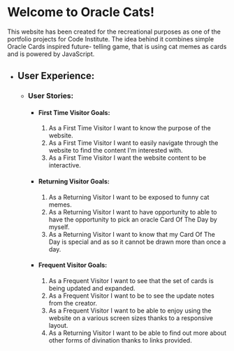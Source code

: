 <h1>Welcome to Oracle Cats!</h1>

This website has been created for the recreational purposes as one of the portfolio projects for Code Institute.
The idea behind it combines simple Oracle Cards inspired future- telling game, that is using cat memes as cards and is powered by JavaScript.


- ## User Experience:

    - ### User Stories:

        - #### First Time Visitor Goals:

            1. As a First Time Visitor I want to know the purpose of the website.
            2. As a First Time Visitor I want to easily navigate through the website to find the content I'm interested with.
            3. As a First Time Visitor I want the website content to be interactive.

        - #### Returning Visitor Goals:

            1. As a Returning Visitor I want to be exposed to funny cat memes.
            2. As a Returning Visitor I want to have opportunity to able to have the opportunity to pick an oracle Card Of The Day by myself.
            3. As a Returning Visitor I want to know that my Card Of The Day is special and as so it cannot be drawn more than once a day.
           

        - #### Frequent Visitor Goals:

            1. As a Frequent Visitor I want to see that the set of cards is being updated and expanded.
            2. As a Frequent Visitor I want to be to see the update notes from the creator.
            3. As a Frequent Visitor I want to be able to enjoy using the website on a various screen sizes thanks to a responsive layout.
            4. As a Returning Visitor I want to be able to find out more about other forms of divination thanks to links provided.
